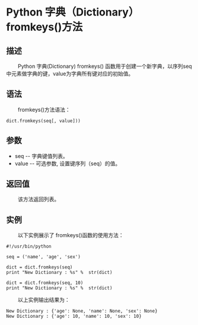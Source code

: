 # Python 字典（Dictionary） fromkeys()方法
## 描述
&#160;&#160;&#160;&#160;&#160;&#160;&#160;&#160;Python 字典(Dictionary) fromkeys() 函数用于创建一个新字典，以序列seq中元素做字典的键，value为字典所有键对应的初始值。

## 语法
&#160;&#160;&#160;&#160;&#160;&#160;&#160;&#160;fromkeys()方法语法：

```
dict.fromkeys(seq[, value]))
```

## 参数
- seq -- 字典键值列表。
- value -- 可选参数, 设置键序列（seq）的值。

## 返回值
&#160;&#160;&#160;&#160;&#160;&#160;&#160;&#160;该方法返回列表。

## 实例
&#160;&#160;&#160;&#160;&#160;&#160;&#160;&#160;以下实例展示了 fromkeys()函数的使用方法：

```
#!/usr/bin/python

seq = ('name', 'age', 'sex')

dict = dict.fromkeys(seq)
print "New Dictionary : %s" %  str(dict)

dict = dict.fromkeys(seq, 10)
print "New Dictionary : %s" %  str(dict)
```

&#160;&#160;&#160;&#160;&#160;&#160;&#160;&#160;以上实例输出结果为：

```
New Dictionary : {'age': None, 'name': None, 'sex': None}
New Dictionary : {'age': 10, 'name': 10, 'sex': 10}
```
